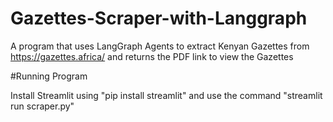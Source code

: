 ﻿# Gazettes-Scraper-with-Langgraph

A program that uses LangGraph Agents to extract Kenyan Gazettes from https://gazettes.africa/ and returns the PDF link to view the Gazettes

#Running Program

Install Streamlit using "pip install streamlit" and use the command "streamlit run scraper.py"

